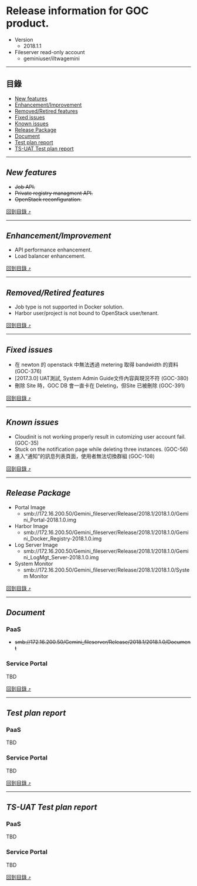 # Release information for GOC product.
* Version
  * 2018.1.1
* Fileserver read-only account
  * geminiuser/iltwagemini
  
****

## 目錄
* [New features](#new-features)
* [Enhancement/Improvement](#enhancementimprovement)
* [Removed/Retired features](#removedretired-features)
* [Fixed issues](#fixed-issues)
* [Known issues](#known-issues)
* [Release Package](#release-package)
* [Document](#document)
* [Test plan report](#test-plan-report)
* [TS-UAT Test plan report](#ts-uat-test-plan-report)

------
## _New features_
* ~~Job API.~~
* ~~Private registry managment API.~~
* ~~OpenStack reconfiguration.~~

[回到目錄 :arrow_heading_up:](#目錄)

------
## _Enhancement/Improvement_
* API performance enhancement.
* Load balancer enhancement.

[回到目錄 :arrow_heading_up:](#目錄)

------
## _Removed/Retired features_
* Job type is not supported in Docker solution.
* Harbor user/project is not bound to OpenStack user/tenant.

[回到目錄 :arrow_heading_up:](#目錄)

------
## _Fixed issues_
* 在 newton 的 openstack 中無法透過 metering 取得 bandwidth 的資料 (GOC-376)
* [2017.3.0] UAT測試, System Admin Guide文件內容與現況不符 (GOC-380)
* 刪除 Site 時，GOC DB 會一直卡在 Deleting，但Site 已被刪除 (GOC-391)

[回到目錄 :arrow_heading_up:](#目錄)

------
## _Known issues_
* Cloudinit is not working properly result in cutomizing user account fail. (GOC-35)
* Stuck on the notification page while deleting three instances. (GOC-56)
* 進入“通知”的訊息列表頁面，使用者無法切換群組 (GOC-108)

[回到目錄 :arrow_heading_up:](#目錄)

------
## _Release Package_
* Portal Image
  * smb://172.16.200.50/Gemini_fileserver/Release/2018.1/2018.1.0/Gemini_Portal-2018.1.0.img
* Harbor Image
  * smb://172.16.200.50/Gemini_fileserver/Release/2018.1/2018.1.0/Gemini_Docker_Registry-2018.1.0.img
* Log Server Image
  * smb://172.16.200.50/Gemini_fileserver/Release/2018.1/2018.1.0/Gemini_LogMgt_Server-2018.1.0.img
* System Monitor
  * smb://172.16.200.50/Gemini_fileserver/Release/2018.1/2018.1.0/System Monitor

[回到目錄 :arrow_heading_up:](#目錄)

------
## _Document_
### PaaS
* ~~smb://172.16.200.50/Gemini_fileserver/Release/2018.1/2018.1.0/Document~~
### Service Portal
TBD

[回到目錄 :arrow_heading_up:](#目錄)

------
## _Test plan report_
### PaaS
TBD
### Service Portal
TBD

[回到目錄 :arrow_heading_up:](#目錄)

------
## _TS-UAT Test plan report_
### PaaS
TBD
### Service Portal
TBD

[回到目錄 :arrow_heading_up:](#目錄)
